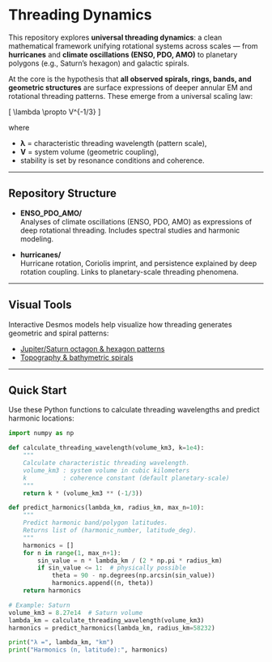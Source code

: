# Threading Dynamics

This repository explores **universal threading dynamics**: a clean mathematical framework unifying rotational systems across scales — from **hurricanes** and **climate oscillations (ENSO, PDO, AMO)** to planetary polygons (e.g., Saturn’s hexagon) and galactic spirals.  

At the core is the hypothesis that **all observed spirals, rings, bands, and geometric structures** are surface expressions of deeper annular EM and rotational threading patterns. These emerge from a universal scaling law:

\[
\lambda \propto V^{-1/3}
\]

where  
- **λ** = characteristic threading wavelength (pattern scale),  
- **V** = system volume (geometric coupling),  
- stability is set by resonance conditions and coherence.  

---

## Repository Structure

- **ENSO_PDO_AMO/**  
  Analyses of climate oscillations (ENSO, PDO, AMO) as expressions of deep rotational threading. Includes spectral studies and harmonic modeling.  

- **hurricanes/**  
  Hurricane rotation, Coriolis imprint, and persistence explained by deep rotation coupling. Links to planetary-scale threading phenomena.  

---

## Visual Tools

Interactive Desmos models help visualize how threading generates geometric and spiral patterns:

- [Jupiter/Saturn octagon & hexagon patterns](https://www.desmos.com/calculator/ue1uufq4u0)  
- [Topography & bathymetric spirals](https://www.desmos.com/calculator/etbwbnvafy)  

---

## Quick Start

Use these Python functions to calculate threading wavelengths and predict harmonic locations:

```python
import numpy as np

def calculate_threading_wavelength(volume_km3, k=1e4):
    """
    Calculate characteristic threading wavelength.
    volume_km3 : system volume in cubic kilometers
    k          : coherence constant (default planetary-scale)
    """
    return k * (volume_km3 ** (-1/3))

def predict_harmonics(lambda_km, radius_km, max_n=10):
    """
    Predict harmonic band/polygon latitudes.
    Returns list of (harmonic_number, latitude_deg).
    """
    harmonics = []
    for n in range(1, max_n+1):
        sin_value = n * lambda_km / (2 * np.pi * radius_km)
        if sin_value <= 1:  # physically possible
            theta = 90 - np.degrees(np.arcsin(sin_value))
            harmonics.append((n, theta))
    return harmonics

# Example: Saturn
volume_km3 = 8.27e14  # Saturn volume
lambda_km = calculate_threading_wavelength(volume_km3)
harmonics = predict_harmonics(lambda_km, radius_km=58232)

print("λ =", lambda_km, "km")
print("Harmonics (n, latitude):", harmonics)
